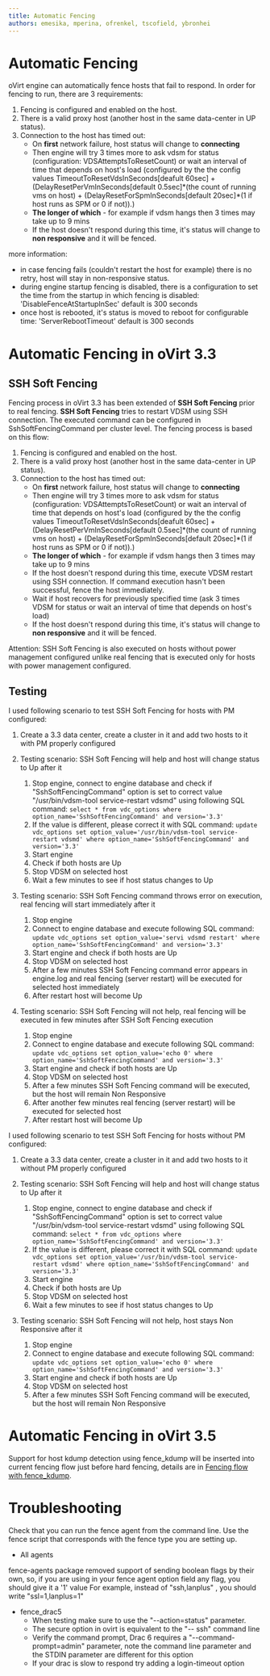 ```yaml
---
title: Automatic Fencing
authors: emesika, mperina, ofrenkel, tscofield, ybronhei
---
```


# Automatic Fencing

oVirt engine can automatically fence hosts that fail to respond. In order for fencing to run, there are 3 requirements:

1.  Fencing is configured and enabled on the host.
2.  There is a valid proxy host (another host in the same data-center in UP status).
3.  Connection to the host has timed out:
    -   On **first** network failure, host status will change to **connecting**
    -   Then engine will try 3 times more to ask vdsm for status (configuration: VDSAttemptsToResetCount) or wait an interval of time that depends on host's load (configured by the the config values TimeoutToResetVdsInSeconds[deafult 60sec] + (DelayResetPerVmInSeconds[default 0.5sec]\*(the count of running vms on host) + (DelayResetForSpmInSeconds[default 20sec]\*(1 if host runs as SPM or 0 if not)).)
    -   **The longer of which** - for example if vdsm hangs then 3 times may take up to 9 mins
    -   If the host doesn't respond during this time, it's status will change to **non responsive** and it will be fenced.

more information:

*   in case fencing fails (couldn't restart the host for example) there is no retry, host will stay in non-responsive status.
*   during engine startup fencing is disabled, there is a configuration to set the time from the startup in which fencing is disabled: 'DisableFenceAtStartupInSec' default is 300 seconds
*   once host is rebooted, it's status is moved to reboot for configurable time: 'ServerRebootTimeout' default is 300 seconds

# Automatic Fencing in oVirt 3.3

## SSH Soft Fencing

Fencing process in oVirt 3.3 has been extended of **SSH Soft Fencing** prior to real fencing. **SSH Soft Fencing** tries to restart VDSM using SSH connection. The executed command can be configured in SshSoftFencingCommand per cluster level. The fencing process is based on this flow:

1.  Fencing is configured and enabled on the host.
2.  There is a valid proxy host (another host in the same data-center in UP status).
3.  Connection to the host has timed out:
    -   On **first** network failure, host status will change to **connecting**
    -   Then engine will try 3 times more to ask vdsm for status (configuration: VDSAttemptsToResetCount) or wait an interval of time that depends on host's load (configured by the the config values TimeoutToResetVdsInSeconds[deafult 60sec] + (DelayResetPerVmInSeconds[default 0.5sec]\*(the count of running vms on host) + (DelayResetForSpmInSeconds[default 20sec]\*(1 if host runs as SPM or 0 if not)).)
    -   **The longer of which** - for example if vdsm hangs then 3 times may take up to 9 mins
    -   If the host doesn't respond during this time, execute VDSM restart using SSH connection. If command execution hasn't been successful, fence the host immediately.
    -   Wait if host recovers for previously specified time (ask 3 times VDSM for status or wait an interval of time that depends on host's load)
    -   If the host doesn't respond during this time, it's status will change to **non responsive** and it will be fenced.

Attention: SSH Soft Fencing is also executed on hosts without power management configured unlike real fencing that is executed only for hosts with power management configured.

## Testing

I used following scenario to test SSH Soft Fencing for hosts with PM configured:

1.  Create a 3.3 data center, create a cluster in it and add two hosts to it with PM properly configured
2.  Testing scenario: SSH Soft Fencing will help and host will change status to Up after it
    1.  Stop engine, connect to engine database and check if "SshSoftFencingCommand" option is set to correct value "/usr/bin/vdsm-tool service-restart vdsmd" using following SQL command: `select * from vdc_options where option_name='SshSoftFencingCommand' and version='3.3'`
    2.  If the value is different, please correct it with SQL command: `update vdc_options set option_value='/usr/bin/vdsm-tool service-restart vdsmd' where option_name='SshSoftFencingCommand' and version='3.3'`
    3.  Start engine
    4.  Check if both hosts are Up
    5.  Stop VDSM on selected host
    6.  Wait a few minutes to see if host status changes to Up

3.  Testing scenario: SSH Soft Fencing command throws error on execution, real fencing will start immediately after it
    1.  Stop engine
    2.  Connect to engine database and execute following SQL command: `update vdc_options set option_value='servi vdsmd restart' where option_name='SshSoftFencingCommand' and version='3.3'`
    3.  Start engine and check if both hosts are Up
    4.  Stop VDSM on selected host
    5.  After a few minutes SSH Soft Fencing command error appears in engine.log and real fencing (server restart) will be executed for selected host immediately
    6.  After restart host will become Up

4.  Testing scenario: SSH Soft Fencing will not help, real fencing will be executed in few minutes after SSH Soft Fencing execution
    1.  Stop engine
    2.  Connect to engine database and execute following SQL command: `update vdc_options set option_value='echo 0' where option_name='SshSoftFencingCommand' and version='3.3'`
    3.  Start engine and check if both hosts are Up
    4.  Stop VDSM on selected host
    5.  After a few minutes SSH Soft Fencing command will be executed, but the host will remain Non Responsive
    6.  After another few minutes real fencing (server restart) will be executed for selected host
    7.  After restart host will become Up

I used following scenario to test SSH Soft Fencing for hosts without PM configured:

1.  Create a 3.3 data center, create a cluster in it and add two hosts to it without PM properly configured
2.  Testing scenario: SSH Soft Fencing will help and host will change status to Up after it
    1.  Stop engine, connect to engine database and check if "SshSoftFencingCommand" option is set to correct value "/usr/bin/vdsm-tool service-restart vdsmd" using following SQL command: `select * from vdc_options where option_name='SshSoftFencingCommand' and version='3.3'`
    2.  If the value is different, please correct it with SQL command: `update vdc_options set option_value='/usr/bin/vdsm-tool service-restart vdsmd' where option_name='SshSoftFencingCommand' and version='3.3'`
    3.  Start engine
    4.  Check if both hosts are Up
    5.  Stop VDSM on selected host
    6.  Wait a few minutes to see if host status changes to Up

3.  Testing scenario: SSH Soft Fencing will not help, host stays Non Responsive after it
    1.  Stop engine
    2.  Connect to engine database and execute following SQL command: `update vdc_options set option_value='echo 0' where option_name='SshSoftFencingCommand' and version='3.3'`
    3.  Start engine and check if both hosts are Up
    4.  Stop VDSM on selected host
    5.  After a few minutes SSH Soft Fencing command will be executed, but the host will remain Non Responsive

# Automatic Fencing in oVirt 3.5

Support for host kdump detection using fence_kdump will be inserted into current fencing flow just before hard fencing, details are in [Fencing flow with fence_kdump](/develop/release-management/features/infra/fence-kdump.html#fencing-flow-with-fence_kdump).

# Troubleshooting

Check that you can run the fence agent from the command line. Use the fence script that corresponds with the fence type you are setting up.

*   All agents

fence-agents package removed support of sending boolean flags by their own, so, if you are using in your fence agent option field any flag, you should give it a '1' value For example, instead of "ssh,lanplus" , you should write "ssl=1,lanplus=1"

*   fence_drac5
    -   When testing make sure to use the "--action=status" parameter.
    -   The secure option in ovirt is equivalent to the "-- ssh" command line
    -   Verify the command prompt, Drac 6 requires a "--command-prompt=admin" parameter, note the command line parameter and the STDIN parameter are different for this option
    -   If your drac is slow to respond try adding a login-timeout option
